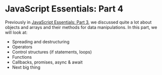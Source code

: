 # JavaScript Essentials: Part 4

Previously in [JavaScript Essentials: Part 3](https://dev.to/otumianempire/javascript-essentials-part-3-5cc0), we discussed quite a lot about objects and arrays and their methods for data manipulations. In this part, we will look at:

- Spreading and destructuring
- Operators
- Control structures (if statements, loops)
- Functions
- Callbacks, promises, async & await
- Next big thing
